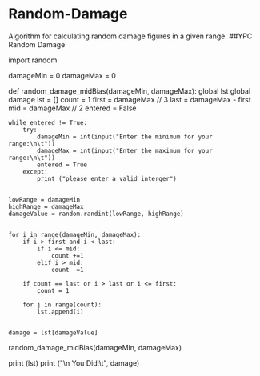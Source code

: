 # Random-Damage
Algorithm for calculating random damage figures in a given range. 
##YPC Random Damage



import random




damageMin = 0
damageMax = 0


def random_damage_midBias(damageMin, damageMax):
    global lst
    global damage
    lst = []
    count = 1
    first = damageMax // 3
    last = damageMax - first
    mid = damageMax // 2
    entered = False


    while entered != True:
        try:
            damageMin = int(input("Enter the minimum for your range:\n\t"))
            damageMax = int(input("Enter the maximum for your range:\n\t"))
            entered = True
        except:
            print ("please enter a valid interger")
            

    lowRange = damageMin
    highRange = damageMax
    damageValue = random.randint(lowRange, highRange)

    
    for i in range(damageMin, damageMax):
        if i > first and i < last:
            if i <= mid:
                count +=1
            elif i > mid:
                count -=1

        if count == last or i > last or i <= first:
            count = 1
                
        for j in range(count):  
            lst.append(i)

            
    damage = lst[damageValue]


random_damage_midBias(damageMin, damageMax)

print (lst)
print ("\n You Did:\t", damage)
